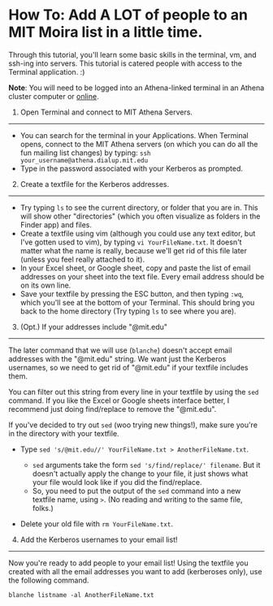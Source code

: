 How To: Add A LOT of people to an MIT Moira list in a little time.
==================================================================

Through this tutorial, you'll learn some basic skills in the terminal, vm, and ssh-ing into servers. This tutorial is catered people with access to the Terminal application. :)

**Note**: You will need to be logged into an Athena-linked terminal in an Athena cluster computer or [online](https://athena.dialup.mit.edu/).


1. Open Terminal and connect to MIT Athena Servers.
-------------------------------------------------------
* You can search for the terminal in your Applications. When Terminal opens, connect to the MIT Athena servers (on which you can do all the fun mailing list changes) by typing:
`ssh your_username@athena.dialup.mit.edu`
* Type in the password associated with your Kerberos as prompted.


2. Create a textfile for the Kerberos addresses.
------------------------------------------------
* Try typing `ls` to see the current directory, or folder that you are in. This will show other "directories" (which you often visualize as folders in the Finder app) and files. 
* Create a textfile using vim (although you could use any text editor, but I've gotten used to vim), by typing `vi YourFileName.txt`. It doesn't matter what the name is really, because we'll get rid of this file later (unless you feel really attached to it).
* In your Excel sheet, or Google sheet, copy and paste the list of email addresses on your sheet into the text file. Every email address should be on its own line. 
* Save your textfile by pressing the ESC button, and then typing `:wq`, which you'll see at the bottom of your Terminal. This should bring you back to the home directory (Try typing `ls` to see where you are). 

3. (Opt.) If your addresses include "@mit.edu"
----------------------------------------------
The later command that we will use (`blanche`) doesn't accept email addresses with the "@mit.edu" string. We want just the Kerberos usernames, so we need to get rid of "@mit.edu" if your textfile includes them. 

You can filter out this string from every line in your textfile by using the `sed` command. If you like the Excel or Google sheets interface better, I recommend just doing find/replace to remove the "@mit.edu". 

If you've decided to try out `sed` (woo trying new things!), make sure you're in the directory with your textfile. 

* Type `sed 's/@mit.edu//' YourFileName.txt > AnotherFileName.txt`. 
	* `sed` arguments take the form `sed 's/find/replace/' filename`. But it doesn't actually apply the change to your file, it just shows what your file would look like if you did the find/replace.
	* So, you need to put the output of the `sed` command into a new textfile name, using `>`. (No reading and writing to the same file, folks.) 

* Delete your old file with `rm YourFileName.txt`. 

4. Add the Kerberos usernames to your email list!
-------------------------------------------------
Now you're ready to add people to your email list! Using the textfile you created with all the email addresses you want to add (kerberoses only), use the following command.

`blanche listname -al AnotherFileName.txt`


